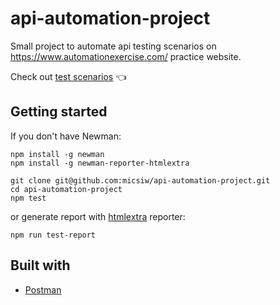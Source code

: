 # api-automation-project

Small project to automate api testing scenarios on https://www.automationexercise.com/ practice website.

Check out [test scenarios](https://www.automationexercise.com/api_list) :point_left:

## Getting started

If you don't have Newman:

```
npm install -g newman
npm install -g newman-reporter-htmlextra
```

```
git clone git@github.com:micsiw/api-automation-project.git
cd api-automation-project
npm test
```

or generate report with [htmlextra](https://www.npmjs.com/package/newman-reporter-htmlextra) reporter:

```
npm run test-report
```

## Built with

- [Postman](https://www.postman.com/)
